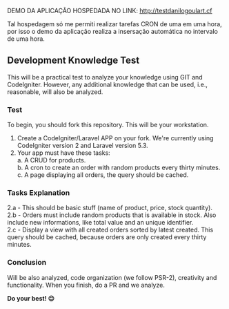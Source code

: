 DEMO DA APLICAÇÃO HOSPEDADA NO LINK: http://testdanilogoulart.cf

Tal hospedagem só me permiti realizar tarefas CRON de uma em uma hora, por isso o demo da aplicação realiza a insersação automática no intervalo de uma hora.

## Development Knowledge Test

This will be a practical test to analyze your knowledge using GIT and CodeIgniter. However, any additional knowledge that can be used, i.e., reasonable, will also be analyzed.

### Test

To begin, you should fork this repository. This will be your workstation.

1. Create a CodeIgniter/Laravel APP on your fork. We're currently using CodeIgniter version 2 and Laravel version 5.3.
2. Your app must have these tasks:  
 a. A CRUD for products.  
 b. A cron to create an order with random products every thirty minutes.  
 c. A page displaying all orders, the query should be cached.  

### Tasks Explanation

2.a - This should be basic stuff (name of product, price, stock quantity).  
2.b - Orders must include random products that is available in stock. Also include new informations, like total value and an unique identifier.  
2.c - Display a view with all created orders sorted by latest created. This query should be cached, because orders are only created every thirty minutes.  

### Conclusion

Will be also analyzed, code organization (we follow PSR-2), creativity and functionality.
When you finish, do a PR and we analyze.

**Do your best! :wink:**


